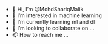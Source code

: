 - 👋 Hi, I’m @MohdShariqMalik
- 👀 I’m interested in machine learning 
- 🌱 I’m currently learning ml and dl
- 💞️ I’m looking to collaborate on ...
- 📫 How to reach me ...

<!---
MohdShariqMalik/MohdShariqMalik is a ✨ special ✨ repository because its `README.md` (this file) appears on your GitHub profile.
You can click the Preview link to take a look at your changes.
--->

